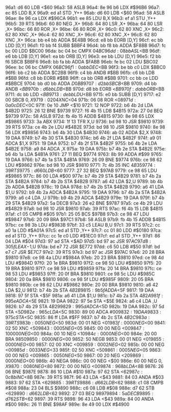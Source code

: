 96a1: d6 60     LDB    <$60
96a3: 58        ASLB
96a4: 8e 96 b6  LDX    #$96B6
96a7: ec 85     LDD    B,X
96a9: ed a1     STD    ,Y++
96ab: d6 60     LDB    <$60
96ad: 58        ASLB
96ae: 8e 96 ca  LDX    #$96CA
96b1: ee 85     LDU    B,X
96b3: ef a1     STU    ,Y++
96b5: 39        RTS
96b6: 60 80     NEG    ,X+
96b8: 64 80     LSR    ,X+
96ba: 64 80     LSR    ,X+
96bc: 66 80     ROR    ,X+
96be: 66 80     ROR    ,X+
96c0: 62 80     XNC    ,X+
96c2: 62 80     XNC    ,X+
96c4: 62 80     XNC    ,X+
96c6: 62 80     XNC    ,X+
96c8: 62 80     XNC    ,X+
96ca: bb e4 bb  ADDA   $E4BB
96cd: e8 bb     EORB   [D,Y]
96cf: ec bb     LDD    [D,Y]
96d1: f0 bb f4  SUBB   $BBF4
96d4: bb f8 bb  ADDA   $F8BB
96d7: fc bc 00  LDD    $BC00
96da: bc 04 bc  CMPX   $04BC
96dd: 08 bb     ASL    <$BB
96df: e6 bb     LDB    [D,Y]
96e1: ea bb     ORB    [D,Y]
96e3: ee bb     LDU    [D,Y]
96e5: f2 bb f6  SBCB   $BBF6
96e8: bb fa bb  ADDA   $FABB
96eb: fe bc 02  LDU    $BC02
96ee: bc 06 bc  CMPX   $06BC
96f1: 0a bb     DEC    <$BB
96f3: be bb c0  LDX    $BBC0
96f6: bb c2 bb  ADDA   $C2BB
96f9: c4 bb     ANDB   #$BB
96fb: c6 bb     LDB    #$BB
96fd: c8 bb     EORB   #$BB
96ff: ca bb     ORB    #$BB
9701: cc bb ce  LDD    #$BBCE
9704: bb d0 bb  ADDA   $D0BB
9707: d2 bb     SBCB   <$BB
9709: d4 bb     ANDB   <$BB
970b: d6 bb     LDB    <$BB
970d: d8 bb     EORB   <$BB
970f: da bb     ORB    <$BB
9711: dc bb     LDD    <$BB
9713: de bb     LDU    <$BB
9715: e0 bb     SUBB   [D,Y]
9717: e2 00     SBCB   $0,X
9719: 02 04     XNC    <$04
971b: 06 08     ROR    <$08
971d: 0a 0c     DEC    <$0C
971f: 0e 10     JMP    <$10
9721: 12        NOP
9722: b6 4b 2d  LDA    $4B2D
9725: 26 12     BNE    $9739
9727: f6 4b 15  LDB    $4B15
972a: 27 0d     BEQ    $9739
972c: 58        ASLB
972d: fb 4b 15  ADDB   $4B15
9730: 8e 98 65  LDX    #$9865
9733: 3a        ABX
9734: 1f 13     TFR    X,U
9736: bd 98 10  JSR    $9810
9739: 39        RTS
973a: ce 4b 2e  LDU    #$4B2E
973d: bd 98 10  JSR    $9810
9740: 8e 98 56  LDX    #$9856
9743: b6 4b 30  LDA    $4B30
9746: ab 02     ADDA   $2,X
9748: 19        DAA
9749: b7 4b 30  STA    $4B30
974c: b6 4b 2f  LDA    $4B2F
974f: a9 01     ADCA   $1,X
9751: 19        DAA
9752: b7 4b 2f  STA    $4B2F
9755: b6 4b 2e  LDA    $4B2E
9758: a9 84     ADCA   ,X
975a: 19        DAA
975b: b7 4b 2e  STA    $4B2E
975e: b6 4b 1a  LDA    $4B1A
9761: 27 11     BEQ    $9774
9763: 8b 99     ADDA   #$99
9765: 19        DAA
9766: b7 4b 1a  STA    $4B1A
9769: 26 09     BNE    $9774
976b: ce 98 62  LDU    #$9862
976e: bd 98 10  JSR    $9810
9771: 7c 4b 35  INC    $4B35
9774: 39        RTS
9775: d6 60     LDB    <$60
9777: 27 32     BEQ    $97AB
9779: ce 98 65  LDU    #$9865
977c: 86 00     LDA    #$00
977e: b7 4b 29  STA    $4B29
9781: b7 4b 2a  STA    $4B2A
9784: b7 4b 2b  STA    $4B2B
9787: a6 42     LDA    $2,U
9789: bb 4b 2b  ADDA   $4B2B
978c: 19        DAA
978d: b7 4b 2b  STA    $4B2B
9790: a6 41     LDA    $1,U
9792: b9 4b 2a  ADCA   $4B2A
9795: 19        DAA
9796: b7 4b 2a  STA    $4B2A
9799: a6 c4     LDA    ,U
979b: b9 4b 29  ADCA   $4B29
979e: 19        DAA
979f: b7 4b 29  STA    $4B29
97a2: 5a        DECB
97a3: 26 e2     BNE    $9787
97a5: ce 4b 29  LDU    #$4B29
97a8: bd 98 10  JSR    $9810
97ab: 39        RTS
97ac: f6 4b 15  LDB    $4B15
97af: c1 05     CMPB   #$05
97b1: 25 05     BCS    $97B8
97b3: ce 98 47  LDU    #$9847
97b6: 20 09     BRA    $97C1
97b8: 58        ASLB
97b9: fb 4b 15  ADDB   $4B15
97bc: ce 98 3b  LDU    #$983B
97bf: 33 c5     LEAU   B,U
97c1: 39        RTS
97c2: cc a0 1a  LDD    #$A01A
97c5: ed a1     STD    ,Y++
97c7: cc 01 80  LDD    #$0180
97ca: ed a1     STD    ,Y++
97cc: cc 1e c0  LDD    #$1EC0
97cf: ed a1     STD    ,Y++
97d1: 86 04     LDA    #$04
97d3: 97 ad     STA    <$AD
97d5: bd 97 ac  JSR    $97AC
97d8: 30 5f     LEAX   -$1,U
97da: bd e7 72  JSR    $E772
97dd: c6 50     LDB    #$50
97df: bd e7 c7  JSR    $E7C7
97e2: 39        RTS
97e3: bd 97 ac  JSR    $97AC
97e6: 20 28     BRA    $9810
97e8: ce 98 4a  LDU    #$984A
97eb: 20 23     BRA    $9810
97ed: ce 98 4d  LDU    #$984D
97f0: 20 1e     BRA    $9810
97f2: ce 98 50  LDU    #$9850
97f5: 20 19     BRA    $9810
97f7: ce 98 59  LDU    #$9859
97fa: 20 14     BRA    $9810
97fc: ce 98 53  LDU    #$9853
97ff: 20 0f     BRA    $9810
9801: ce 98 5c  LDU    #$985C
9804: 20 0a     BRA    $9810
9806: ce 98 5f  LDU    #$985F
9809: 20 05     BRA    $9810
980b: ce 98 62  LDU    #$9862
980e: 20 00     BRA    $9810
9810: a6 42     LDA    $2,U
9812: b7 4b 2b  STA    $4B2B
9815: 9b 5f     ADDA   <$5F
9817: 19        DAA
9818: 97 5f     STA    <$5F
981a: a6 41     LDA    $1,U
981c: b7 4b 2a  STA    $4B2A
981f: 99 5e     ADCA   <$5E
9821: 19        DAA
9822: 97 5e     STA    <$5E
9824: a6 c4     LDA    ,U
9826: b7 4b 29  STA    $4B29
9829: 99 5d     ADCA   <$5D
982b: 19        DAA
982c: 97 5d     STA    <$5D
982e: 96 5c     LDA    <$5C
9830: 89 00     ADCA   #$00
9832: 19        DAA
9833: 97 5c     STA    <$5C
9835: 86 ff     LDA    #$FF
9837: b7 4b 2c  STA    $4B2C
983a: 39        RTS
983b: 00 50     NEG    <$50
983d: 00 01     NEG    <$01
983f: 00 00     NEG    <$00
9841: 02 50     XNC    <$50
9843: 00 05     NEG    <$05
9845: 00 00     NEG    <$00
9847: 10 00 00  NEG    <$00
984a: 00 10     NEG    <$10
984c: 00 00     NEG    <$00
984e: 20 00     BRA    $9850
9850: 00 00     NEG    <$00
9852: 50        NEGB
9853: 00 01     NEG    <$01
9855: 00 00     NEG    <$00
9857: 02 00     XNC    <$00
9859: 00 02     NEG    <$02
985b: 00 00     NEG    <$00
985d: 00 33     NEG    <$33
985f: 02 50     XNC    <$50
9861: 00 05     NEG    <$05
9863: 00 00     NEG    <$00
9865: 00 50     NEG    <$50
9867: 00 20     NEG    <$20
9869: 00 00     NEG    <$00
986b: 40        NEGA
986c: 00 00     NEG    <$00
986e: 60 00     NEG    $0,X
9870: 00 80     NEG    <$80
9872: 00 00     NEG    <$00
9874: 96 8b     LDA    <$8B
9876: 26 06     BNE    $987E
9878: 86 10     LDA    #$10
987a: 97 62     STA    <$62
987c: 0c 8b     INC    <$8B
987e: 39        RTS
987f: 96 43     LDA    <$43
9881: 84 03     ANDA   #$03
9883: 97 62     STA    <$62
9885: 39        RTS
9886: d6 62     LDB    <$62
9888: c1 08     CMPB   #$08
988a: 23 04     BLS    $9890
988c: c6 08     LDB    #$08
988e: d7 62     STB    <$62
9890: d6 62     LDB    <$62
9892: 27 03     BEQ    $9897
9894: 5a        DECB
9895: d7 62     STB    <$62
9897: 39        RTS
9898: 96 43     LDA    <$43
989a: 84 00     ANDA   #$00
989c: 26 11     BNE    $98AF
989e: 8e 49 00  LDX    #$4900
